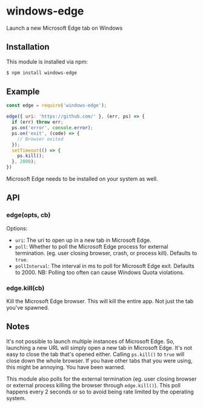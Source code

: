 # windows-edge

Launch a new Microsoft Edge tab on Windows

## Installation

This module is installed via npm:

``` bash
$ npm install windows-edge
```

## Example

```js
const edge = require('windows-edge');

edge({ uri: 'https://github.com/' }, (err, ps) => {
  if (err) throw err;
  ps.on('error', console.error);
  ps.on('exit', (code) => {
    // Browser exited
  });
  setTimeout(() => {
    ps.kill();
  }, 2000);
})
```

Microsoft Edge needs to be installed on your system as well.

## API

### edge(opts, cb)

Options:

- `uri`: The uri to open up in a new tab in Microsoft Edge.
- `poll`: Whether to poll the Microsoft Edge process for external termination.
  (eg. user closing browser, crash, or process kill). Defaults to `true`.
- `pollInterval`: The interval in ms to poll for Microsoft Edge exit. Defaults
  to 2000. NB: Polling too often can cause Windows Quota violations.

### edge.kill(cb)

Kill the Microsoft Edge browser. This will kill the entire app. Not just the
tab you've spawned.

## Notes
It's not possible to launch multiple instances of Microsoft Edge.
So, launching a new URL will simply open a new tab in Microsoft Edge. It's
not easy to close the tab that's opened either. Calling `ps.kill()`
to `true` will close down the whole browser. If you have other tabs that you
were using, this might be annoying. You have been warned.

This module also polls for the external termination (eg. user closing browser
or external process killing the browser through `edge.kill()`). This poll
happens every 2 seconds or so to avoid being rate limited by the operating
system.
